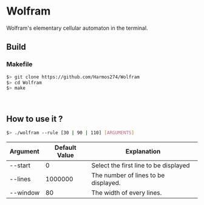 # Wolfram
Wolfram's elementary cellular automaton in the terminal.
<br>

## Build

### Makefile
```sh
$> git clone https://github.com/Harmos274/Wolfram
$> cd Wolfram
$> make
```
<br>

## How to use it ?

```sh
$> ./wolfram --rule [30 | 90 | 110] [ARGUMENTS]
```


| Argument | Default Value | Explanation                           |
|----------|---------------|---------------------------------------|
| --start  |             0 | Select the first line to be displayed |
| --lines  |       1000000 | The number of lines to be displayed.  |
| --window |            80 | The width of every lines.             |
